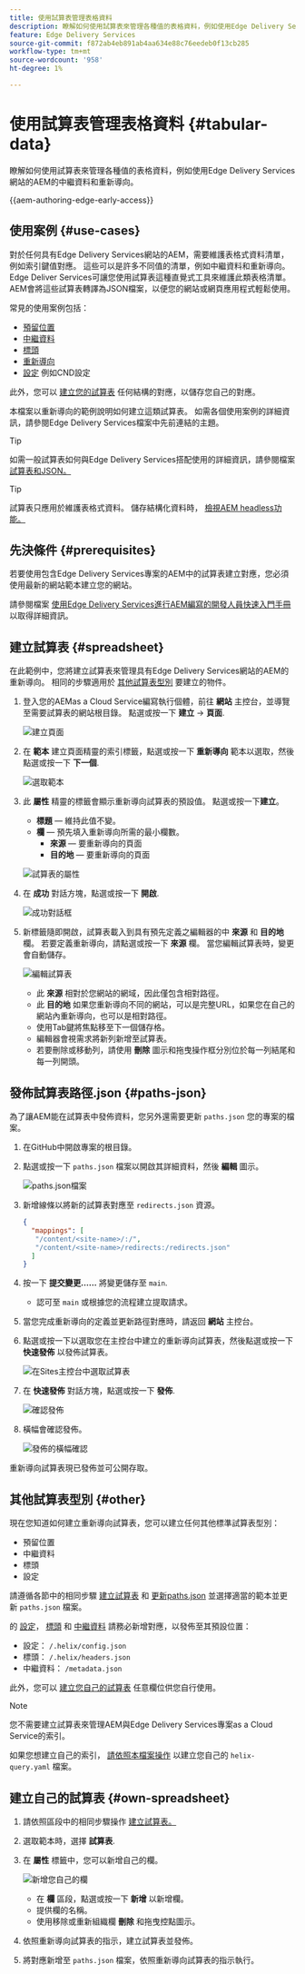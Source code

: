 ```yaml
---
title: 使用試算表管理表格資料
description: 瞭解如何使用試算表來管理各種值的表格資料，例如使用Edge Delivery Services網站的AEM的中繼資料和重新導向。
feature: Edge Delivery Services
source-git-commit: f872ab4eb891ab4aa634e88c76eedeb0f13cb285
workflow-type: tm+mt
source-wordcount: '958'
ht-degree: 1%

---
```



# 使用試算表管理表格資料 {#tabular-data}

瞭解如何使用試算表來管理各種值的表格資料，例如使用Edge Delivery Services網站的AEM的中繼資料和重新導向。

{{aem-authoring-edge-early-access}}

## 使用案例 {#use-cases}

對於任何具有Edge Delivery Services網站的AEM，需要維護表格式資料清單，例如索引鍵值對應。 這些可以是許多不同值的清單，例如中繼資料和重新導向。 Edge Deliver Services可讓您使用試算表這種直覺式工具來維護此類表格清單。 AEM會將這些試算表轉譯為JSON檔案，以便您的網站或網頁應用程式輕鬆使用。

常見的使用案例包括：

* [預留位置](/help/edge/docs/placeholders.md)
* [中繼資料](/help/edge/docs/bulk-metadata.md)
* [標頭](/help/edge/docs/custom-headers.md)
* [重新導向](/help/edge/docs/redirects.md)
* [設定](/help/edge/docs/setup-byo-cdn-push-invalidation.md) 例如CND設定

此外，您可以 [建立您的試算表](#own-spreadsheet) 任何結構的對應，以儲存您自己的對應。

本檔案以重新導向的範例說明如何建立這類試算表。 如需各個使用案例的詳細資訊，請參閱Edge Delivery Services檔案中先前連結的主題。

>[!TIP]
>
>如需一般試算表如何與Edge Delivery Services搭配使用的詳細資訊，請參閱檔案 [試算表和JSON。](/help/edge/developer/spreadsheets.md)

>[!TIP]
>
>試算表只應用於維護表格式資料。 儲存結構化資料時， [檢視AEM headless功能。](/help/headless/introduction.md)

## 先決條件 {#prerequisites}

若要使用包含Edge Delivery Services專案的AEM中的試算表建立對應，您必須使用最新的網站範本建立您的網站。

請參閱檔案 [使用Edge Delivery Services進行AEM編寫的開發人員快速入門手冊](/help/edge/edge-dev-getting-started.md) 以取得詳細資訊。

## 建立試算表 {#spreadsheet}

在此範例中，您將建立試算表來管理具有Edge Delivery Services網站的AEM的重新導向。 相同的步驟適用於 [其他試算表型別](#other) 要建立的物件。

1. 登入您的AEMas a Cloud Service編寫執行個體，前往 **網站** 主控台，並導覽至需要試算表的網站根目錄。 點選或按一下 **建立** -> **頁面**.

   ![建立頁面](assets/tabular-data/tabular-data-create-page.png)

1. 在 **範本** 建立頁面精靈的索引標籤，點選或按一下 **重新導向** 範本以選取，然後點選或按一下 **下一個**.

   ![選取範本](assets/tabular-data/tabular-data-create-page-teamplate-redirects.png)

1. 此 **屬性** 精靈的標籤會顯示重新導向試算表的預設值。 點選或按一下&#x200B;**建立**。

   * **標題**  — 維持此值不變。
   * **欄**  — 預先填入重新導向所需的最小欄數。
      * **來源**  — 要重新導向的頁面
      * **目的地**  — 要重新導向的頁面

   ![試算表的屬性](assets/tabular-data/tabular-data-create-page-properties-redirects.png)

1. 在 **成功** 對話方塊，點選或按一下 **開啟**.

   ![成功對話框](assets/tabular-data/tabular-data-success.png)

1. 新標籤隨即開啟，試算表載入到具有預先定義之編輯器的中 **來源** 和 **目的地** 欄。 若要定義重新導向，請點選或按一下 **來源** 欄。 當您編輯試算表時，變更會自動儲存。

   ![編輯試算表](assets/tabular-data/tabular-data-edit-redirects.png)

   * 此 **來源** 相對於您網站的網域，因此僅包含相對路徑。
   * 此 **目的地** 如果您重新導向不同的網站，可以是完整URL，如果您在自己的網站內重新導向，也可以是相對路徑。
   * 使用Tab鍵將焦點移至下一個儲存格。
   * 編輯器會視需求將新列新增至試算表。
   * 若要刪除或移動列，請使用 **刪除** 圖示和拖曳操作框分別位於每一列結尾和每一列開頭。

## 發佈試算表路徑.json {#paths-json}

為了讓AEM能在試算表中發佈資料，您另外還需要更新 `paths.json` 您的專案的檔案。

1. 在GitHub中開啟專案的根目錄。

1. 點選或按一下 `paths.json` 檔案以開啟其詳細資料，然後 **編輯** 圖示。

   ![paths.json檔案](assets/tabular-data/tabular-data-paths-json.png)

1. 新增線條以將新的試算表對應至 `redirects.json` 資源。

   ```json
   {
     "mappings": [
      "/content/<site-name>/:/",
      "/content/<site-name>/redirects:/redirects.json"
     ]
   }
   ```

1. 按一下 **提交變更……** 將變更儲存至 `main`.

   * 認可至 `main` 或根據您的流程建立提取請求。

1. 當您完成重新導向的定義並更新路徑對應時，請返回 **網站** 主控台。

1. 點選或按一下以選取您在主控台中建立的重新導向試算表，然後點選或按一下 **快速發佈** 以發佈試算表。

   ![在Sites主控台中選取試算表](assets/tabular-data/tabular-data-select-publish.png)

1. 在 **快速發佈** 對話方塊，點選或按一下 **發佈**.

   ![確認發佈](assets/tabular-data/tabular-data-quick-publish.png)

1. 橫幅會確認發佈。

   ![發佈的橫幅確認](assets/tabular-data/tabular-data-publish-banner.png)

重新導向試算表現已發佈並可公開存取。

## 其他試算表型別 {#other}

現在您知道如何建立重新導向試算表，您可以建立任何其他標準試算表型別：

* 預留位置
* 中繼資料
* 標頭
* 設定

請遵循各節中的相同步驟 [建立試算表](#spreadsheet) 和 [更新paths.json](#paths-json) 並選擇適當的範本並更新 `paths.json` 檔案。

的 [設定](https://www.aem.live/docs/configuration)， [標頭](https://www.aem.live/docs/custom-headers) 和 [中繼資料](https://www.aem.live/docs/bulk-metadata) 請務必新增對應，以發佈至其預設位置：

* 設定： `/.helix/config.json`
* 標頭： `/.helix/headers.json`
* 中繼資料： `/metadata.json`

此外，您可以 [建立您自己的試算表](#own-spreadsheet) 任意欄位供您自行使用。

>[!NOTE]
>
>您不需要建立試算表來管理AEM與Edge Delivery Services專案as a Cloud Service的索引。
>
>如果您想建立自己的索引， [請依照本檔案操作](https://www.aem.live/developer/indexing#setting-up-more-index-configurations) 以建立您自己的 `helix-query.yaml` 檔案。

## 建立自己的試算表 {#own-spreadsheet}

1. 請依照區段中的相同步驟操作 [建立試算表。](#spreadsheet)

1. 選取範本時，選擇 **試算表**.

1. 在 **屬性** 標籤中，您可以新增自己的欄。

   ![新增您自己的欄](assets/tabular-data/tabular-data-own-spreadsheet.png)

   * 在 **欄** 區段，點選或按一下 **新增** 以新增欄。
   * 提供欄的名稱。
   * 使用移除或重新組織欄 **刪除** 和拖曳控點圖示。

1. 依照重新導向試算表的指示，建立試算表並發佈。

1. 將對應新增至 `paths.json` 檔案，依照重新導向試算表的指示執行。
